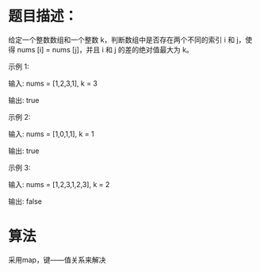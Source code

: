 # 题目描述：
给定一个整数数组和一个整数 k，判断数组中是否存在两个不同的索引 i 和 j，使得 nums [i] = nums [j]，并且 i 和 j 的差的绝对值最大为 k。

示例 1:

输入: nums = [1,2,3,1], k = 3

输出: true

示例 2:

输入: nums = [1,0,1,1], k = 1

输出: true

示例 3:

输入: nums = [1,2,3,1,2,3], k = 2

输出: false

# 算法
采用map，键——值关系来解决
